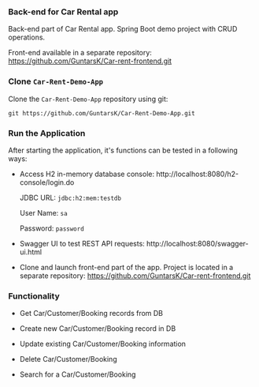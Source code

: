 ### Back-end for Car Rental app

Back-end part of Car Rental app. Spring Boot demo project with CRUD operations.

Front-end available in a separate repository: https://github.com/GuntarsK/Car-rent-frontend.git



### Clone `Car-Rent-Demo-App`

Clone the `Car-Rent-Demo-App` repository using git:

```
git https://github.com/GuntarsK/Car-Rent-Demo-App.git
```



### Run the Application

After starting the application, it's functions can be tested in a following ways:

* Access H2 in-memory database console: http://localhost:8080/h2-console/login.do

  JDBC URL: `jdbc:h2:mem:testdb`
  
  User Name: `sa`

  Password: `password`
  

* Swagger UI to test REST API requests: http://localhost:8080/swagger-ui.html

* Clone and launch front-end part of the app. Project is located in a separate repository: https://github.com/GuntarsK/Car-rent-frontend.git 


### Functionality

  * Get Car/Customer/Booking records from DB
  
  * Create new Car/Customer/Booking record in DB
  
  * Update existing Car/Customer/Booking information
  
  * Delete Car/Customer/Booking
  
  * Search for a Car/Customer/Booking



